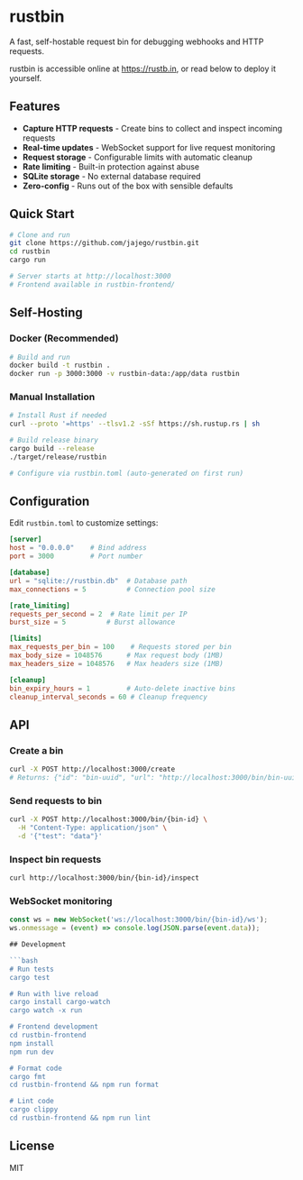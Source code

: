 # rustbin

A fast, self-hostable request bin for debugging webhooks and HTTP requests.

rustbin is accessible online at https://rustb.in, or read below to deploy it yourself.

## Features

- **Capture HTTP requests** - Create bins to collect and inspect incoming requests
- **Real-time updates** - WebSocket support for live request monitoring  
- **Request storage** - Configurable limits with automatic cleanup
- **Rate limiting** - Built-in protection against abuse
- **SQLite storage** - No external database required
- **Zero-config** - Runs out of the box with sensible defaults

## Quick Start

```bash
# Clone and run
git clone https://github.com/jajego/rustbin.git
cd rustbin
cargo run

# Server starts at http://localhost:3000
# Frontend available in rustbin-frontend/
```

## Self-Hosting

### Docker (Recommended)

```bash
# Build and run
docker build -t rustbin .
docker run -p 3000:3000 -v rustbin-data:/app/data rustbin
```

### Manual Installation

```bash
# Install Rust if needed
curl --proto '=https' --tlsv1.2 -sSf https://sh.rustup.rs | sh

# Build release binary
cargo build --release
./target/release/rustbin

# Configure via rustbin.toml (auto-generated on first run)
```

## Configuration

Edit `rustbin.toml` to customize settings:

```toml
[server]
host = "0.0.0.0"    # Bind address
port = 3000         # Port number

[database]
url = "sqlite://rustbin.db"  # Database path
max_connections = 5          # Connection pool size

[rate_limiting]
requests_per_second = 2  # Rate limit per IP
burst_size = 5          # Burst allowance

[limits]
max_requests_per_bin = 100    # Requests stored per bin
max_body_size = 1048576      # Max request body (1MB)
max_headers_size = 1048576   # Max headers size (1MB)

[cleanup]
bin_expiry_hours = 1         # Auto-delete inactive bins
cleanup_interval_seconds = 60 # Cleanup frequency
```

## API

### Create a bin
```bash
curl -X POST http://localhost:3000/create
# Returns: {"id": "bin-uuid", "url": "http://localhost:3000/bin/bin-uuid"}
```

### Send requests to bin
```bash
curl -X POST http://localhost:3000/bin/{bin-id} \
  -H "Content-Type: application/json" \
  -d '{"test": "data"}'
```

### Inspect bin requests
```bash
curl http://localhost:3000/bin/{bin-id}/inspect
```

### WebSocket monitoring
```javascript
const ws = new WebSocket('ws://localhost:3000/bin/{bin-id}/ws');
ws.onmessage = (event) => console.log(JSON.parse(event.data));

## Development

```bash
# Run tests
cargo test

# Run with live reload
cargo install cargo-watch
cargo watch -x run

# Frontend development
cd rustbin-frontend
npm install
npm run dev

# Format code
cargo fmt
cd rustbin-frontend && npm run format

# Lint code
cargo clippy
cd rustbin-frontend && npm run lint
```

## License

MIT

